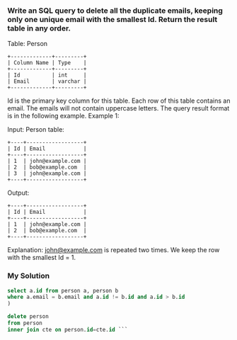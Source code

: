 ### Write an SQL query to delete all the duplicate emails, keeping only one unique email with the smallest Id. Return the result table in any order.

Table: Person
```
+-------------+---------+
| Column Name | Type    |
+-------------+---------+
| Id          | int     |
| Email       | varchar |
+-------------+---------+
```
Id is the primary key column for this table.
Each row of this table contains an email. The emails will not contain uppercase letters.
The query result format is in the following example.
Example 1:

Input: 
Person table:
```
+----+------------------+
| Id | Email            |
+----+------------------+
| 1  | john@example.com |
| 2  | bob@example.com  |
| 3  | john@example.com |
+----+------------------+
```
Output: 
```
+----+------------------+
| Id | Email            |
+----+------------------+
| 1  | john@example.com |
| 2  | bob@example.com  |
+----+------------------+
```
Explanation: john@example.com is repeated two times. We keep the row with the smallest Id = 1.

### My Solution

```sql with cte as (
select a.id from person a, person b
where a.email = b.email and a.id != b.id and a.id > b.id
)

delete person
from person
inner join cte on person.id=cte.id ```
